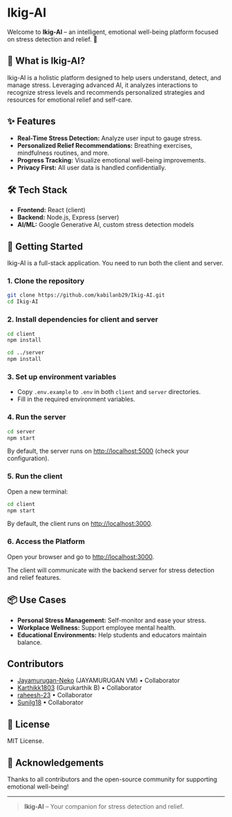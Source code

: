 # Ikig-AI

Welcome to **Ikig-AI** – an intelligent, emotional well-being platform focused on stress detection and relief. 🌱

## 🌟 What is Ikig-AI?

Ikig-AI is a holistic platform designed to help users understand, detect, and manage stress. Leveraging advanced AI, it analyzes interactions to recognize stress levels and recommends personalized strategies and resources for emotional relief and self-care.

## ✨ Features

- **Real-Time Stress Detection:** Analyze user input to gauge stress.
- **Personalized Relief Recommendations:** Breathing exercises, mindfulness routines, and more.
- **Progress Tracking:** Visualize emotional well-being improvements.
- **Privacy First:** All user data is handled confidentially.

## 🛠️ Tech Stack

- **Frontend:** React (client)
- **Backend:** Node.js, Express (server)
- **AI/ML:** Google Generative AI, custom stress detection models

## 🚀 Getting Started

Ikig-AI is a full-stack application. You need to run both the client and server.

### 1. Clone the repository

```bash
git clone https://github.com/kabilanb29/Ikig-AI.git
cd Ikig-AI
```

### 2. Install dependencies for client and server

```bash
cd client
npm install

cd ../server
npm install
```

### 3. Set up environment variables

- Copy `.env.example` to `.env` in both `client` and `server` directories.
- Fill in the required environment variables.

### 4. Run the **server**

```bash
cd server
npm start
```

By default, the server runs on [http://localhost:5000](http://localhost:5000) (check your configuration).

### 5. Run the **client**

Open a new terminal:

```bash
cd client
npm start
```

By default, the client runs on [http://localhost:3000](http://localhost:3000).

### 6. Access the Platform

Open your browser and go to [http://localhost:3000](http://localhost:3000).

The client will communicate with the backend server for stress detection and relief features.

## 📦 Use Cases

- **Personal Stress Management:** Self-monitor and ease your stress.
- **Workplace Wellness:** Support employee mental health.
- **Educational Environments:** Help students and educators maintain balance.
  
## Contributors

- [Jayamurugan-Neko](https://github.com/Jayamurugan-Neko) (JAYAMURUGAN VM) • Collaborator
- [Karthikk1803](https://github.com/Karthikk1803) (Gurukarthik B) • Collaborator
- [raheesh-23](https://github.com/raheesh-23) • Collaborator
- [Sunilg18](https://github.com/Sunilg18) • Collaborator

## 📄 License

MIT License.

## 🙌 Acknowledgements

Thanks to all contributors and the open-source community for supporting emotional well-being!

---

> **Ikig-AI** – Your companion for stress detection and relief.
